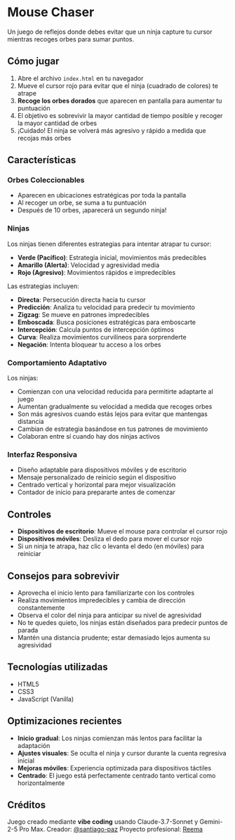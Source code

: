 # Mouse Chaser

Un juego de reflejos donde debes evitar que un ninja capture tu cursor mientras recoges orbes para sumar puntos.

## Cómo jugar

1. Abre el archivo `index.html` en tu navegador
2. Mueve el cursor rojo para evitar que el ninja (cuadrado de colores) te atrape
3. **Recoge los orbes dorados** que aparecen en pantalla para aumentar tu puntuación
4. El objetivo es sobrevivir la mayor cantidad de tiempo posible y recoger la mayor cantidad de orbes
5. ¡Cuidado! El ninja se volverá más agresivo y rápido a medida que recojas más orbes

## Características

### Orbes Coleccionables

- Aparecen en ubicaciones estratégicas por toda la pantalla
- Al recoger un orbe, se suma a tu puntuación
- Después de 10 orbes, ¡aparecerá un segundo ninja!

### Ninjas

Los ninjas tienen diferentes estrategias para intentar atrapar tu cursor:

- **Verde (Pacífico)**: Estrategia inicial, movimientos más predecibles
- **Amarillo (Alerta)**: Velocidad y agresividad media
- **Rojo (Agresivo)**: Movimientos rápidos e impredecibles

Las estrategias incluyen:
- **Directa**: Persecución directa hacia tu cursor
- **Predicción**: Analiza tu velocidad para predecir tu movimiento
- **Zigzag**: Se mueve en patrones impredecibles
- **Emboscada**: Busca posiciones estratégicas para emboscarte
- **Intercepción**: Calcula puntos de intercepción óptimos
- **Curva**: Realiza movimientos curvilíneos para sorprenderte
- **Negación**: Intenta bloquear tu acceso a los orbes

### Comportamiento Adaptativo

Los ninjas:
- Comienzan con una velocidad reducida para permitirte adaptarte al juego
- Aumentan gradualmente su velocidad a medida que recoges orbes
- Son más agresivos cuando estás lejos para evitar que mantengas distancia
- Cambian de estrategia basándose en tus patrones de movimiento
- Colaboran entre sí cuando hay dos ninjas activos

### Interfaz Responsiva

- Diseño adaptable para dispositivos móviles y de escritorio
- Mensaje personalizado de reinicio según el dispositivo
- Centrado vertical y horizontal para mejor visualización
- Contador de inicio para prepararte antes de comenzar

## Controles

- **Dispositivos de escritorio**: Mueve el mouse para controlar el cursor rojo
- **Dispositivos móviles**: Desliza el dedo para mover el cursor rojo
- Si un ninja te atrapa, haz clic o levanta el dedo (en móviles) para reiniciar

## Consejos para sobrevivir

- Aprovecha el inicio lento para familiarizarte con los controles
- Realiza movimientos impredecibles y cambia de dirección constantemente
- Observa el color del ninja para anticipar su nivel de agresividad
- No te quedes quieto, los ninjas están diseñados para predecir puntos de parada
- Mantén una distancia prudente; estar demasiado lejos aumenta su agresividad

## Tecnologías utilizadas

- HTML5
- CSS3
- JavaScript (Vanilla)

## Optimizaciones recientes

- **Inicio gradual**: Los ninjas comienzan más lentos para facilitar la adaptación
- **Ajustes visuales**: Se oculta el ninja y cursor durante la cuenta regresiva inicial
- **Mejoras móviles**: Experiencia optimizada para dispositivos táctiles
- **Centrado**: El juego está perfectamente centrado tanto vertical como horizontalmente

## Créditos

Juego creado mediante **vibe coding** usando Claude-3.7-Sonnet y Gemini-2-5 Pro Max.
Creador: [@santiago-paz](https://github.com/santiago-paz)
Proyecto profesional: [Reema](https://www.reema.ar)
